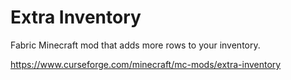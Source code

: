 # Extra Inventory
Fabric Minecraft mod that adds more rows to your inventory.

https://www.curseforge.com/minecraft/mc-mods/extra-inventory
